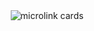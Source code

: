 <div align="center">
  <img src="https://cdn.microlink.io/banner/cards.png" alt="microlink cards">
</div>
